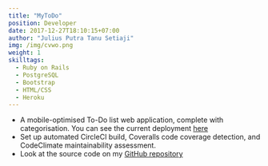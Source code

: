 ```yaml
---
title: "MyToDo"
position: Developer
date: 2017-12-27T18:10:15+07:00
author: "Julius Putra Tanu Setiaji"
img: /img/cvwo.png
weight: 1
skilltags:
  - Ruby on Rails
  - PostgreSQL
  - Bootstrap
  - HTML/CSS
  - Heroku
---
```

* A mobile-optimised To-Do list web application, complete with categorisation. You can see the current deployment [here](http://cvwo.indocomsoft.com/)
* Set up automated CircleCI build, Coveralls code coverage detection, and CodeClimate maintainability assessment.
* Look at the source code on my [GitHub repository](https://github.com/indocomsoft/cvwo-assignment-2017)